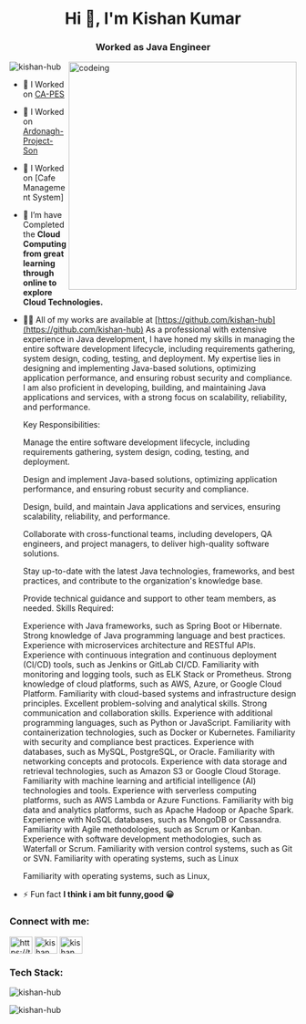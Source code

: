 <h1 align="center">Hi 👋, I'm Kishan Kumar</h1>
<h3 align="center">Worked as Java Engineer </h3>

<img align="right" alt="codeing" width="400" src="https://www.sarvika.com/wp-content/uploads/2021/03/Backend-Developer-Python-GIF-Dribble.gif"/>

<p align="left"> <img src="https://komarev.com/ghpvc/?username=kishan-hub&label=Profile%20views&color=0e75b6&style=flat" alt="kishan-hub" /> </p>

- 🔭 I Worked on [CA-PES](https://www.curriculumassociates.com/)
- 🔭 I Worked on [Ardonagh-Project-Son](https://www.ardonagh.com/)
- 🔭 I Worked on [Cafe Management System]

- 🌱 I’m have Completed the  **Cloud Computing from great learning through online to explore Cloud Technologies.**

- 👨‍💻 All of my works are available at [https://github.com/kishan-hub](https://github.com/kishan-hub)
 As a professional with extensive experience in Java development, I have honed my skills in managing the entire software development lifecycle, including requirements gathering, system design, coding, testing, and deployment. My expertise lies in designing and implementing Java-based solutions, optimizing application performance, and ensuring robust security and compliance. I am also proficient in developing, building, and maintaining Java applications and services, with a strong focus on scalability, reliability, and performance.

  Key Responsibilities:

  Manage the entire software development lifecycle, including requirements gathering, system design, coding, testing, and deployment.

  Design and implement Java-based solutions, optimizing application performance, and ensuring robust security and compliance.

  Design, build, and maintain Java applications and services, ensuring scalability, reliability, and performance.

  Collaborate with cross-functional teams, including developers, QA engineers, and project managers, to deliver high-quality software solutions.

  Stay up-to-date with the latest Java technologies, frameworks, and best practices, and contribute to the organization's knowledge base.

  Provide technical guidance and support to other team members, as needed.
 Skills Required:
 
  Experience with Java frameworks, such as Spring Boot or Hibernate.
  Strong knowledge of Java programming language and best practices.
  Experience with microservices architecture and RESTful APIs.
  Experience with continuous integration and continuous deployment (CI/CD) tools, such as Jenkins or GitLab CI/CD.
  Familiarity with monitoring and logging tools, such as ELK Stack or Prometheus.
  Strong knowledge of cloud platforms, such as AWS, Azure, or Google Cloud Platform.
  Familiarity with cloud-based systems and infrastructure design principles.
  Excellent problem-solving and analytical skills.
  Strong communication and collaboration skills.
  Experience with additional programming languages, such as Python or JavaScript.
  Familiarity with containerization technologies, such as Docker or Kubernetes.
  Familiarity with security and compliance best practices.
  Experience with databases, such as MySQL, PostgreSQL, or Oracle.
  Familiarity with networking concepts and protocols.
  Experience with data storage and retrieval technologies, such as Amazon S3 or Google Cloud Storage.
  Familiarity with machine learning and artificial intelligence (AI) technologies and tools.
  Experience with serverless computing platforms, such as AWS Lambda or Azure Functions.
  Familiarity with big data and analytics platforms, such as Apache Hadoop or Apache Spark.
  Experience with NoSQL databases, such as MongoDB or Cassandra.
  Familiarity with Agile methodologies, such as Scrum or Kanban.
  Experience with software development methodologies, such as Waterfall or Scrum.
  Familiarity with version control systems, such as Git or SVN.
  Familiarity with operating systems, such as Linux

  Familiarity with operating systems, such as Linux,



- ⚡ Fun fact **I think i am bit funny,good 😀**

<h3 align="left">Connect with me:</h3>
<p align="left">
<a href="https://twitter.com/https://twitter.com/kishank49277438" target="blank"><img align="center" src="https://raw.githubusercontent.com/rahuldkjain/github-profile-readme-generator/master/src/images/icons/Social/twitter.svg" alt="https://twitter.com/kishank49277438" height="30" width="40" /></a>
<a href="https://linkedin.com/in/kishan kumar" target="blank"><img align="center" src="https://raw.githubusercontent.com/rahuldkjain/github-profile-readme-generator/master/src/images/icons/Social/linked-in-alt.svg" alt="kishan kumar" height="30" width="40" /></a>
<a href="https://fb.com/kishan kumar" target="blank"><img align="center" src="https://raw.githubusercontent.com/rahuldkjain/github-profile-readme-generator/master/src/images/icons/Social/facebook.svg" alt="kishan kumar" height="30" width="40" /></a>
</p>

<h3 align="left">Tech Stack:</h3>

<p><img align="center" src="https://github-readme-stats.vercel.app/api/top-langs?username=kishan-hub&show_icons=true&locale=en&layout=compact" alt="kishan-hub" /></p>

<p><img align="center" src="https://github-readme-streak-stats.herokuapp.com/?user=kishan-hub&" alt="kishan-hub" /></p>

